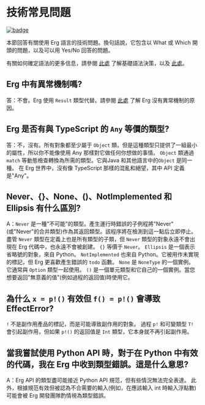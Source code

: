 # 技術常見問題

[![badge](https://img.shields.io/endpoint.svg?url=https%3A%2F%2Fgezf7g7pd5.execute-api.ap-northeast-1.amazonaws.com%2Fdefault%2Fsource_up_to_date%3Fowner%3Derg-lang%26repos%3Derg%26ref%3Dmain%26path%3Ddoc/EN/faq_technical.md%26commit_hash%3D1b3d7827bb770459475e4102c6f5c43d8ad79ae4)](https://gezf7g7pd5.execute-api.ap-northeast-1.amazonaws.com/default/source_up_to_date?owner=erg-lang&repos=erg&ref=main&path=doc/EN/faq_technical.md&commit_hash=1b3d7827bb770459475e4102c6f5c43d8ad79ae4)

本節回答有關使用 Erg 語言的技術問題。換句話說，它包含以 What 或 Which 開頭的問題，以及可以用 Yes/No 回答的問題。

有關如何確定語法的更多信息，請參閱 [此處](./faq_syntax.md) 了解基礎語法決策，以及 [此處](./faq_general.md)。

## Erg 中有異常機制嗎?

答：不會。Erg 使用 `Result` 類型代替。請參閱 [此處](./faq_syntax.md) 了解 Erg 沒有異常機制的原因。

## Erg 是否有與 TypeScript 的 `Any` 等價的類型?

答：不，沒有。所有對象都至少屬于 `Object` 類，但是這種類型只提供了一組最小的屬性，所以你不能像使用 Any 那樣對它做任何你想做的事情。
`Object` 類通過`match` 等動態檢查轉換為所需的類型。它與Java 和其他語言中的`Object` 是同一種。
在 Erg 世界中，沒有像 TypeScript 那樣的混亂和絕望，其中 API 定義是"Any"。

## Never、{}、None、()、NotImplemented 和 Ellipsis 有什么區別?

A：`Never` 是一種"不可能"的類型。產生運行時錯誤的子例程將"Never"(或"Never"的合并類型)作為其返回類型。該程序將在檢測到這一點后立即停止。盡管 `Never` 類型在定義上也是所有類型的子類，但 `Never` 類型的對象永遠不會出現在 Erg 代碼中，也永遠不會被創建。 `{}` 等價于 `Never`。
`Ellipsis` 是一個表示省略號的對象，來自 Python。
`NotImplemented` 也來自 Python。它被用作未實現的標記，但 Erg 更喜歡產生錯誤的 `todo` 函數。
`None` 是 `NoneType` 的一個實例。它通常與 `Option` 類型一起使用。
`()` 是一個單元類型和它自己的一個實例。當您想要返回"無意義的值"(例如過程的返回值)時使用它。

## 為什么 `x = p!()` 有效但 `f() = p!()` 會導致 EffectError?

`!` 不是副作用產品的標記，而是可能導致副作用的對象。
過程 `p!` 和可變類型 `T!` 會引起副作用，但如果 `p!()` 的返回值是 `Int` 類型，它本身就不再引起副作用。

## 當我嘗試使用 Python API 時，對于在 Python 中有效的代碼，我在 Erg 中收到類型錯誤。這是什么意思?

A：Erg API 的類型盡可能接近 Python API 規范，但有些情況無法完全表達。
此外，根據規范有效但被認為不合需要的輸入(例如，在應該輸入 int 時輸入浮點數)可能會被 Erg 開發團隊酌情視為類型錯誤。